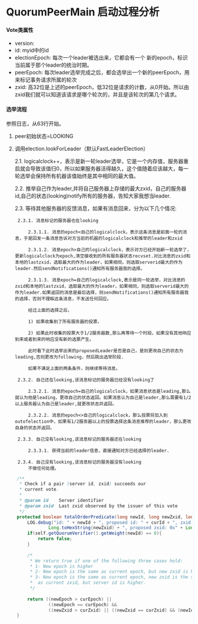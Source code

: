# QuorumPeerMain 启动过程分析

#### Vote类属性
* version:
* id: myid中的id
* electionEpoch: 每次一个leader被选出来，它都会有一个 新的epoch，标识当前属于那个leader的统治时期。
* peerEpoch: 每次leader选举完成之后，都会选举出一个新的peerEpoch，用来标记事务请求所属的轮次
* zxid: 高32位是上述的peerEpoch，低32位是请求的计数，从0开始。所以由zxid我们就可以知道该请求是哪个轮次的，并且是该轮次的第几个请求。

<!--
#### QuorumPeer 属性
* qcm:	选举leader时的网络IO管理器
* zkDb:	数据库对象
* OBSERVER_ID:	表识observer	Long.MAX_VALUE;
* start_fle, end_fle:	fast leader election开始，结束的时间
* learnerType:	server参与类型	LearnerType.PARTICIPANT;默认参与者
* quorumPeers:	记录每个sid对应的server
* quorumConfig:	集群验证器(通常为过半验证)
* myid;	当前机器myid(sid)
* currentVote:	某一轮投票最终认定的leader
* bcVote:	向前兼容的vote，也代表认定的leader
* running:	是否不断完成leader选举以及原子广播	true;
* tickTime:	同QuorumPeerConfig中的定义
* minSessionTimeout:	同QuorumPeerConfig中的定义
* maxSessionTimeout:	同QuorumPeerConfig中的定义
* initLimit,syncLimit:	同QuorumPeerConfig中的定义
* syncEnabled:	同QuorumPeerConfig中的定义	true;
* quorumListenOnAllIPs:	同QuorumPeerConfig中的定义	false;
* tick:	当前所处的ticktime周期数
* state	server当前状态，初始为looking状态	ServerState.LOOKING;
* myQuorumAddr:	当前机器的地址
* electionType:	选举算法类型编号，对应不同的electionAlg
* electionAlg:	选举算法
* cnxnFactory:	与client进行IO
* logFactory:	事务快照日志
* quorumStats:	状态对象
* follower:	如果是following状态时，服务器对应的follower
* leader:	如果是leading状态，服务器对应的leader
* observer:	如果是observer，服务器对应的observer
* SYNC_ENABLED:	判断observer是否同步的属性名称	"zookeeper.observer.syncEnabled";
* acceptedEpoch:	接下来接收或者要成为epoch，会变动，稳定了之后就成了currentEpoch	-1;
* currentEpoch:	当前所处的epoch，是稳定的	-1;
* CURRENT_EPOCH_FILENAME:	currentEpoch对应的文件名	"currentEpoch";
* ACCEPTED_EPOCH_FILENAME:	acceptedEpoch对应的文件名	"acceptedEpoch";
* UPDATING_EPOCH_FILENAME:	updatingEpoch对应的文件名	"updatingEpoch";
-->
#### 选举流程
参照日志，从63行开始。

1. peer初始状态=LOOKING

2. 调用election.lookForLeader（默认FastLeaderElection）
    
    2.1. logicalclock++，表示是新一轮leader选举，它是一个内存值，服务器重启就会导致该值归0，所以如果服务器活得越久，这个值随着应该越大，每一轮选举会保持所有机器该值始终是其中相同的最大值。
    
    2.2. 推举自己作为leader,并将自己服务器上存储的最大zxid，自己的服务器id,自己的状态(looking)notify所有的服务器，告知大家我想当leader.
    
    2.3. 等待其他服务器的反馈消息，如果有消息回来，分为以下几个情况: 
    
        2.3.1. 消息标记的服务器也在looking 
            
            2.3.1.1. 消息的epoch<自己的logicalclock，表示这条消息是前面一轮的消息，于是回发一条消息告诉对方当前的机器的logicalclock和推举的leader和zxid
            
            2.3.1.2. 消息epoch>自己的logicalclock，表示对方已经开始新一轮选举了，更新logicalclock为epoch,清空接收到的所有服务器状态recvset.对比消息的zxid和本地的lastzxid，选取最大的作为leader，如果相同，则选取serverid最大的作为leader.然后sendNotifications()通知所有服务器我的选择。
            
            2.3.1.3. 消息epoch=自己的logicalclock,表示是同一轮选举，对比消息的zxid和本地的lastzxid，选取最大的作为leader，如果相同，则选取serverid最大的作为leader.如果返回的消息是最后选择，则sendNotifications()通知所有服务器我的选择，否则不理睬这条消息，不发送任何回应。
            
            经过上面的选择之后，
            
            1) 如果收集到了所有服务器的投票，
            
            2) 如果此时收集的投票大于1/2服务器数,那么再等待一个时段，如果没有其他响应到来或者到来的响应没有新的选票产生。
            
            此时看下此时选举出来的proposedLeader是否是自己，是则更改自己的状态为leading,否则更改为following，然后跳出选举阶段.
            
            如果不满足上面的两条条件，则继续等待消息。
            
        2.3.2. 自己还在looking,该消息标记的服务器已经没有looking了
            
            2.3.2.1. 消息的epoch=自己的logicalclock，如果消息状态是leading,那么就认为他是leading，更改自己的状态返回。如果消息认为自己是leader,那么需要有1/2以上服务器认为自己是leader,就更改状态并返回。
            
            2.3.2.2. 消息的epoch<>自己的logicalclock，那么投票将加入到outofelection中，如果有1/2服务器以上的投票选择这条消息推荐的leader，那么更改自身的状态并返回。
        
        2.3.3. 自己没有looking,该消息标记的服务器还在looking
            
            2.3.3.1. 获得当前的leader信息，直接通知对方已经选择的leader.
        
        2.3.4. 自己没有looking,该消息标记的服务器没有looking
            不做任何处理。

```java
    /**
     * Check if a pair (server id, zxid) succeeds our
     * current vote.
     *
     * @param id    Server identifier
     * @param zxid  Last zxid observed by the issuer of this vote
     */
    protected boolean totalOrderPredicate(long newId, long newZxid, long newEpoch, long curId, long curZxid, long curEpoch) {
        LOG.debug("id: " + newId + ", proposed id: " + curId + ", zxid: 0x" +
                Long.toHexString(newZxid) + ", proposed zxid: 0x" + Long.toHexString(curZxid));
        if(self.getQuorumVerifier().getWeight(newId) == 0){
            return false;
        }
        
        /*
         * We return true if one of the following three cases hold:
         * 1- New epoch is higher
         * 2- New epoch is the same as current epoch, but new zxid is higher
         * 3- New epoch is the same as current epoch, new zxid is the same
         *  as current zxid, but server id is higher.
         */
        
        return ((newEpoch > curEpoch) || 
                ((newEpoch == curEpoch) &&
                ((newZxid > curZxid) || ((newZxid == curZxid) && (newId > curId)))));
    }
```